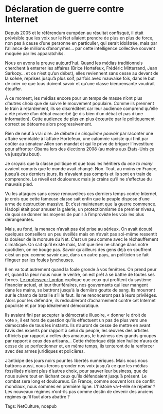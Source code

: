 # Déclaration de guerre contre Internet

Depuis 2005 et le référendum européen au résultat confisqué, il était prévisible que les voix sur le Net allaient prendre de plus en plus de force, non pas à cause d’une personne en particulier, qui serait idolâtrée, mais par l’alliance de millions d’anonymes… par cette intelligence collective souvent moquée par les apparatchiks.

Nous en avons la preuve aujourd’hui. Quand les médias traditionnels cherchent à enterrer les affaires (Brice Hortefeux, Frédéric Mitterrand, Jean Sarkozy… et ce n’est qu’un début), elles reviennent sans cesse au devant de la scène, reprises jusqu’à plus soif, parfois avec mauvaise fois, dans le but de crier ce que tous doivent savoir et qu’une classe bienpensante voudrait étouffer.

À ce moment, les médias encore pour un temps de masse n’ont plus d’autres choix que de suivre le mouvement populaire. Comme ils prennent le train à retardement, ils se discréditent car leur audience comprend qu’elle a été privée d’un débat exacerbé (je dis bien d’un débat et pas d’une information). Cette audience de plus en plus écœurée par le politiquement correct se détourne alors progressivement.

Rien de neuf à vrai dire. Je débute *Le cinquième pouvoir* par raconter une affaire semblable à l’affaire Hortefeux, une calomnie raciste qui finit par coûter au sénateur Allen son mandat et qui le prive de briguer l’investiture pour affronter Obama lors des élections 2008 (au moins aux États-Unis ça va jusqu’au bout).

Je croyais que la classe politique et que tous les héritiers du *one to many* avaient compris que le monde avait changé. Non. Tout, au moins en France, jusqu’à ces derniers jours, ils n’avaient pas compris et ils sont en train de comprendre. Le réveil est douloureux mais je crains qu’il ne s’effectue du mauvais pied.

Vu les attaques sans cesse renouvelées ces derniers temps contre Internet, je crois que cette fameuse classe sait enfin que le peuple dispose d’une arme de destruction massive. Et c’est maintenant que la guerre commence. Hadopi était pour amuser la galerie, un protectionnisme de premier niveau, de quoi se donner les moyens de punir à l’improviste les voix les plus dérangeantes.

Mais, au fond, la menace n’avait pas été prise au sérieux. On avait écouté quelques conseillers un peu éveillés mais on n’avait pas soi-même ressentit la douleur de la morsure du Net. C’est un peu comme avec le réchauffement climatique. On sait qu’il existe mais, tant que rien ne change dans notre quotidien, on ne bouge pas. Savoir qu’ailleurs des gens déjà en souffrent c’est un peu comme savoir que, dans un autre pays, un politicien se fait flinguer par [les foules lyncheuses](http://blog.tcrouzet.com/2009/10/09/si-finkielkraut-avait-raison/).

Il en va tout autrement quand la foule gronde à vos fenêtres. On prend peur et, quand la peur nous noue le ventre, on est prêt à se battre de toutes ses forces. [Le professeur Lordon](http://www.la-bas.org/article.php3?id_article=1745) explique que ceux qui profitent du système financier actuel, et leur thuriféraires, nos gouvernants qui leur mangent dans les mains, se battront jusqu’à la dernière goutte de sang. Ils mourront sur le champ de bataille s’il le faut. Ils ne renonceront pas à leurs privilèges. Alors pour les défendre, ils redoubleront d’acharnement contre cet Internet populiste et par trop idéalement démocratique.

Ils avaient fini par accepter la démocratie illusoire, « donner le droit de vote », il est hors de question qu’ils effectuent un pas de plus vers une démocratie de tous les instants. Ils n’auront de cesse de mettre en avant l’avis des experts par rapport à celui du peuple, les œuvres des artistes officiels par rapport à celles des amateurs, le business des grands groupes par rapport à ceux des artisans… Cette rhétorique déjà bien huilée n’aura de cesse de se perfectionner et, en même temps, ils tenteront de la renforcer avec des armes juridiques et policières.

J’anticipe des jours noirs pour les libertés numériques. Mais nous nous battrons aussi, nous ferons gronder nos voix jusqu’à ce que les médias fossilisés n’aient plus d’autres choix, pour sauver leur business, que de nous suivre tout en lâchant ceux qu’ils défendaient jusqu’à présent. Le combat sera long et douloureux. En France, comme souvent lors de conflit mondiaux, nous sommes en première ligne. L’histoire va-t-elle se répéter ? Les nouveaux régimes n’ont-ils pas comme destin de devenir des anciens régimes qu’il faut alors abattre ?

Tags: NetCulture, noepub